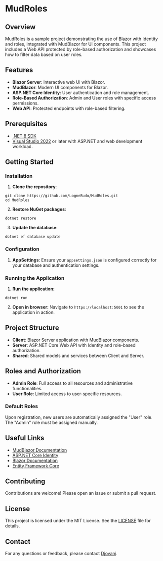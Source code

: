 # MudRoles

## Overview
MudRoles is a sample project demonstrating the use of Blazor with Identity and roles, integrated with MudBlazor for UI components. This project includes a Web API protected by role-based authorization and showcases how to filter data based on user roles.

## Features
- **Blazor Server**: Interactive web UI with Blazor.
- **MudBlazor**: Modern UI components for Blazor.
- **ASP.NET Core Identity**: User authentication and role management.
- **Role-Based Authorization**: Admin and User roles with specific access permissions.
- **Web API**: Protected endpoints with role-based filtering.

## Prerequisites
- [.NET 8 SDK](https://dotnet.microsoft.com/download/dotnet/8.0)
- [Visual Studio 2022](https://visualstudio.microsoft.com/vs/) or later with ASP.NET and web development workload.

## Getting Started

### Installation
1. **Clone the repository**:

```
git clone https://github.com/LogneBudo/MudRoles.git
cd MudRoles
```

2. **Restore NuGet packages**:

```
dotnet restore
```

3. **Update the database**:

```
dotnet ef database update
```

### Configuration
1. **AppSettings**: Ensure your `appsettings.json` is configured correctly for your database and authentication settings.

### Running the Application
1. **Run the application**:

```
dotnet run
```


2. **Open in browser**: Navigate to `https://localhost:5001` to see the application in action.

## Project Structure
- **Client**: Blazor Server application with MudBlazor components.
- **Server**: ASP.NET Core Web API with Identity and role-based authorization.
- **Shared**: Shared models and services between Client and Server.

## Roles and Authorization
- **Admin Role**: Full access to all resources and administrative functionalities.
- **User Role**: Limited access to user-specific resources.

### Default Roles
Upon registration, new users are automatically assigned the "User" role. The "Admin" role must be assigned manually.

## Useful Links
- [MudBlazor Documentation](https://mudblazor.com/)
- [ASP.NET Core Identity](https://docs.microsoft.com/en-us/aspnet/core/security/authentication/identity)
- [Blazor Documentation](https://docs.microsoft.com/en-us/aspnet/core/blazor/)
- [Entity Framework Core](https://docs.microsoft.com/en-us/ef/core/)

## Contributing
Contributions are welcome! Please open an issue or submit a pull request.

## License
This project is licensed under the MIT License. See the [LICENSE](LICENSE) file for details.

## Contact
For any questions or feedback, please contact [Djovani](mailto:anupjitamang@gmail.com).

